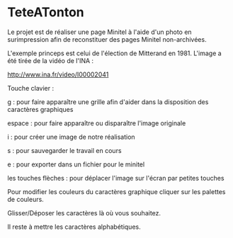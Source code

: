 # TeteATonton

Le projet est de réaliser une page Minitel à l'aide d'un photo en surimpression afin de reconstituer des pages Minitel non-archivées.

L'exemple princeps est celui de l'élection de Mitterand en 1981. L'image a été tirée de la vidéo de l'INA :

http://www.ina.fr/video/I00002041

Touche clavier :

g : pour faire apparaître une grille afin d'aider dans la disposition des caractères graphiques

espace : pour faire apparaître ou disparaître l'image originale

i : pour créer une image de notre réalisation

s : pour sauvegarder le travail en cours

e : pour exporter dans un fichier pour le minitel

les touches flèches : pour déplacer l'image sur l'écran par petites touches

Pour modifier les couleurs du caractères graphique cliquer sur les palettes de couleurs.

Glisser/Déposer les caractères là où vous souhaitez.

Il reste à mettre les caractères alphabétiques.